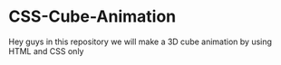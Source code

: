 # CSS-Cube-Animation
Hey guys in this repository we will make a 3D cube animation by using HTML and CSS only
